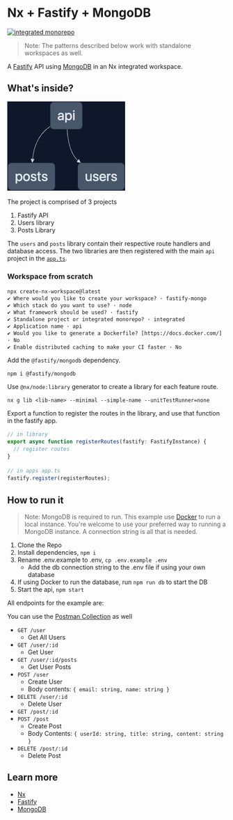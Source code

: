 # Nx + Fastify + MongoDB

[![integrated monorepo](https://img.shields.io/static/v1?label=Nx%20setup&message=integrated%20monorepo&color=blue)](https://nx.dev/concepts/integrated-vs-package-based#integrated-repos)

> Note: The patterns described below work with standalone workspaces as well.

A [Fastify](https://www.fastify.io/) API using [MongoDB](https://www.mongodb.com/) in an Nx integrated workspace.

## What's inside?

![Nx Graph showing the api depends on two projects, users and posts](./extras/graph.png)

The project is comprised of 3 projects

1. Fastify API
1. Users library
1. Posts Library

The `users` and `posts` library contain their respective route handlers and database access. The two libraries are then registered with the main `api` project in the [`app.ts`](./apps/api/src/app/app.ts#L30).

### Workspace from scratch

```shell
npx create-nx-workspace@latest
✔ Where would you like to create your workspace? · fastify-mongo
✔ Which stack do you want to use? · node
✔ What framework should be used? · fastify
✔ Standalone project or integrated monorepo? · integrated
✔ Application name · api
✔ Would you like to generate a Dockerfile? [https://docs.docker.com/] · No
✔ Enable distributed caching to make your CI faster · No
```

Add the `@fastify/mongodb` dependency.

```shell
npm i @fastify/mongodb
```

Use `@nx/node:library` generator to create a library for each feature route.

```shell
nx g lib <lib-name> --minimal --simple-name --unitTestRunner=none
```

Export a function to register the routes in the library, and use that function in the fastify app.

```ts
// in library
export async function registerRoutes(fastify: FastifyInstance) {
  // register routes
}

// in apps app.ts
fastify.register(registerRoutes);
```

## How to run it

> Note: MongoDB is required to run. This example use [Docker](https://www.docker.com/products/docker-desktop/) to run a local instance. You're welcome to use your preferred way to running a MongoDB instance. A connection string is all that is needed.

1. Clone the Repo
1. Install dependencies, `npm i`
1. Rename .env.example to .env, `cp .env.example .env`
   - Add the db connection string to the .env file if using your own database
1. If using Docker to run the database, run `npm run db` to start the DB
1. Start the api, `npm start`

All endpoints for the example are:

You can use the [Postman Collection](./extras/Nx_Fastify_Mongo.postman_collection.json) as well

- `GET /user`
  - Get All Users
- `GET /user/:id`
  - Get User
- `GET /user/:id/posts`
  - Get User Posts
- `POST /user`
  - Create User
  - Body contents: `{ email: string, name: string }`
- `DELETE /user/:id`
  - Delete User
- `GET /post/:id`
- `POST /post`
  - Create Post
  - Body Contents: `{ userId: string, title: string, content: string }`
- `DELETE /post/:id`
  - Delete Post

## Learn more

- [Nx](https://nx.dev)
- [Fastify](https://www.fastify.io/docs/latest/)
- [MongoDB](https://www.mongodb.com/docs/manual/crud/)
